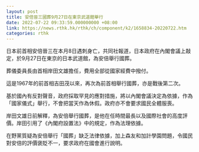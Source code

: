 ```yaml
---
layout: post
title: 安倍晉三國葬9月27日在東京武道館舉行
date: 2022-07-22 09:33:59.000000000 +08:00
link: https://news.rthk.hk/rthk/ch/component/k2/1658834-20220722.htm
categories: rthk
---
```


日本前首相安倍晉三在本月8日遇刺身亡，共同社報道，日本政府在內閣會議上敲定，於9月27日在東京的日本武道館，為安倍舉行國葬。

葬儀委員長由首相岸田文雄擔任，費用全部從國家經費中撥付。

這是1967年的前首相吉田茂以來，再次為前首相舉行國葬，亦是戰後第二次。

基於國內有反對聲音，政府採取罕見的應對措施，將以內閣會議決定為依據，作為「國家儀式」舉行，不會把當天作為休假。政府亦不會要求國民全體服喪。

岸田文雄日前解釋，為安倍舉行國葬，是他在任時間最長以及國際社會的高度評價。岸田引用了《內閣府設置法》中的規定，作為法理依據。

在野黨質疑為安倍舉行「國葬」缺乏法律依據，加上森友和加計學園問題，令國民對安倍的評價褒貶不一，要求政府在國會進行說明。
